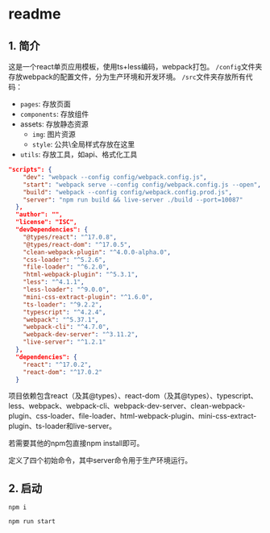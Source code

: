 # readme

## 1. 简介

这是一个react单页应用模板，使用ts+less编码，webpack打包。
`/config`文件夹存放webpack的配置文件，分为生产环境和开发环境。
`/src`文件夹存放所有代码：
  - `pages`: 存放页面
  - `components`: 存放组件
  - assets: 存放静态资源
    - `img`: 图片资源
    - `style`: 公共\全局样式存放在这里
  - `utils`: 存放工具，如api、格式化工具



```json
"scripts": {
    "dev": "webpack --config config/webpack.config.js",
    "start": "webpack serve --config config/webpack.config.js --open",
    "build": "webpack --config config/webpack.config.prod.js",
    "server": "npm run build && live-server ./build --port=10087"
  },
  "author": "",
  "license": "ISC",
  "devDependencies": {
    "@types/react": "^17.0.8",
    "@types/react-dom": "^17.0.5",
    "clean-webpack-plugin": "^4.0.0-alpha.0",
    "css-loader": "^5.2.6",
    "file-loader": "^6.2.0",
    "html-webpack-plugin": "^5.3.1",
    "less": "^4.1.1",
    "less-loader": "^9.0.0",
    "mini-css-extract-plugin": "^1.6.0",
    "ts-loader": "^9.2.2",
    "typescript": "^4.2.4",
    "webpack": "^5.37.1",
    "webpack-cli": "^4.7.0",
    "webpack-dev-server": "^3.11.2",
    "live-server": "^1.2.1"
  },
  "dependencies": {
    "react": "^17.0.2",
    "react-dom": "^17.0.2"
  }

```
项目依赖包含react（及其@types）、react-dom（及其@types）、typescript、less、webpack、webpack-cli、webpack-dev-server、clean-webpack-plugin、css-loader、file-loader、html-webpack-plugin、mini-css-extract-plugin、ts-loader和live-server。

若需要其他的npm包直接npm install即可。

定义了四个初始命令，其中server命令用于生产环境运行。

## 2. 启动

```
npm i

npm run start
```
